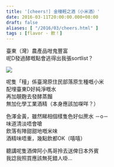 ```yaml
---
title: '[cheers!] 金穜輕之酒（小米酒）'
date: 2016-03-11T20:00:00.000+08:00
draft: false
aliases: [ "/2016/03/cheers.html" ]
tags : [flavor - 飲！]
---
```


臺東（灣）農產品咁鬼豐富  
呢D發過酵嘅點會逃得出我張sortlist？  

[![](https://c1.staticflickr.com/1/524/31793349471_3abc4f6890_z.jpg)](https://c1.staticflickr.com/1/524/31793349471_3abc4f6890_z.jpg)

呢隻「穜」係臺灣原住民部落原生種嘅小米  
配埋臺東D好純淨嘅水  
再加靚麴去發酵蒸餾  
無加化學工業酒精（本身應該加㗎咩？）  
  
色澤金黃，雖然睇相個樣隻色好似蔗水 －o－  
味道清淡唔會嗆  
飲落有陣甜甜地嘅米味  
酒精味唔重，幾點飲都OK（嘻嘻）  
  
聽講呢隻酒俾阿小馬哥拎去送俾日本外賓  
我諗我照買應該無死錯人啩...